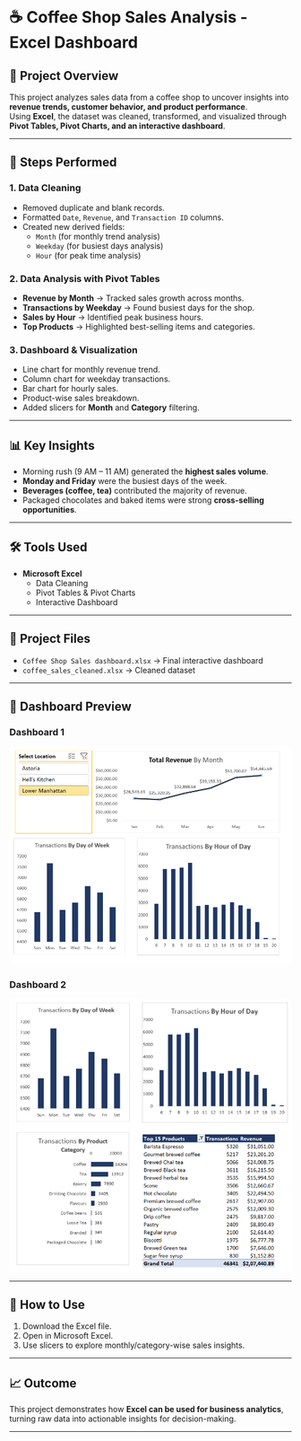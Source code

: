 # ☕ Coffee Shop Sales Analysis - Excel Dashboard

## 📌 Project Overview
This project analyzes sales data from a coffee shop to uncover insights into **revenue trends, customer behavior, and product performance**.  
Using **Excel**, the dataset was cleaned, transformed, and visualized through **Pivot Tables, Pivot Charts, and an interactive dashboard**.

---

## 🔧 Steps Performed

### 1. Data Cleaning
- Removed duplicate and blank records.  
- Formatted `Date`, `Revenue`, and `Transaction ID` columns.  
- Created new derived fields:  
  - `Month` (for monthly trend analysis)  
  - `Weekday` (for busiest days analysis)  
  - `Hour` (for peak time analysis)  

### 2. Data Analysis with Pivot Tables
- **Revenue by Month** → Tracked sales growth across months.  
- **Transactions by Weekday** → Found busiest days for the shop.  
- **Sales by Hour** → Identified peak business hours.  
- **Top Products** → Highlighted best-selling items and categories.  

### 3. Dashboard & Visualization
- Line chart for monthly revenue trend.  
- Column chart for weekday transactions.  
- Bar chart for hourly sales.  
- Product-wise sales breakdown.  
- Added slicers for **Month** and **Category** filtering.  

---

## 📊 Key Insights
- Morning rush (9 AM – 11 AM) generated the **highest sales volume**.  
- **Monday and Friday** were the busiest days of the week.  
- **Beverages (coffee, tea)** contributed the majority of revenue.  
- Packaged chocolates and baked items were strong **cross-selling opportunities**.  

---

## 🛠 Tools Used
- **Microsoft Excel**  
  - Data Cleaning  
  - Pivot Tables & Pivot Charts  
  - Interactive Dashboard  

---

## 📂 Project Files
- `Coffee Shop Sales dashboard.xlsx` → Final interactive dashboard  
- `coffee_sales_cleaned.xlsx` → Cleaned dataset   

---

## 📸 Dashboard Preview

### Dashboard 1
![Coffee Shop Dashboard](Screenshots/dashboard1%20(1).png)

### Dashboard 2
![Coffee Shop Dashboard](Screenshots/dashboard2.png)


---

## 🚀 How to Use
1. Download the Excel file.  
2. Open in Microsoft Excel.  
3. Use slicers to explore monthly/category-wise sales insights.  

---

## 📈 Outcome
This project demonstrates how **Excel can be used for business analytics**, turning raw data into actionable insights for decision-making.

---
